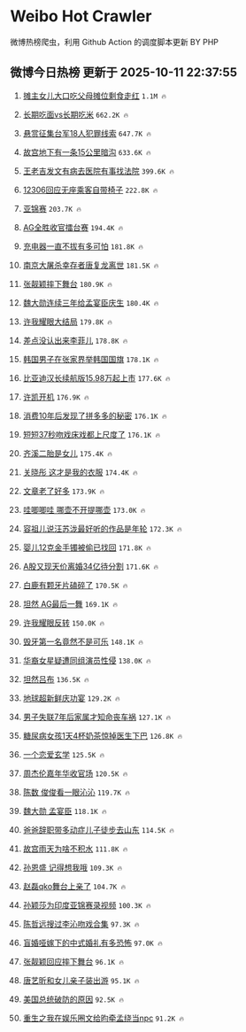 # Weibo Hot Crawler 



微博热榜爬虫，利用 Github Action 的调度脚本更新 BY PHP 


## 微博今日热榜 更新于 2025-10-11 22:37:55 
1. [摊主女儿大口吃父母摊位剩食走红](https://s.weibo.com/weibo?q=%23%E6%91%8A%E4%B8%BB%E5%A5%B3%E5%84%BF%E5%A4%A7%E5%8F%A3%E5%90%83%E7%88%B6%E6%AF%8D%E6%91%8A%E4%BD%8D%E5%89%A9%E9%A3%9F%E8%B5%B0%E7%BA%A2%23&t=31&band_rank=1&Refer=top) `1.1M 🔥` 

1. [长期吃面vs长期吃米](https://s.weibo.com/weibo?q=%E9%95%BF%E6%9C%9F%E5%90%83%E9%9D%A2vs%E9%95%BF%E6%9C%9F%E5%90%83%E7%B1%B3&t=31&band_rank=2&Refer=top) `662.2K 🔥` 

1. [悬赏征集台军18人犯罪线索](https://s.weibo.com/weibo?q=%23%E6%82%AC%E8%B5%8F%E5%BE%81%E9%9B%86%E5%8F%B0%E5%86%9B18%E4%BA%BA%E7%8A%AF%E7%BD%AA%E7%BA%BF%E7%B4%A2%23&t=31&band_rank=3&Refer=top) `647.7K 🔥` 

1. [故宫地下有一条15公里暗沟](https://s.weibo.com/weibo?q=%23%E6%95%85%E5%AE%AB%E5%9C%B0%E4%B8%8B%E6%9C%89%E4%B8%80%E6%9D%A115%E5%85%AC%E9%87%8C%E6%9A%97%E6%B2%9F%23&t=31&band_rank=4&Refer=top) `633.6K 🔥` 

1. [王老吉发文有病去医院有事找法院](https://s.weibo.com/weibo?q=%23%E7%8E%8B%E8%80%81%E5%90%89%E5%8F%91%E6%96%87%E6%9C%89%E7%97%85%E5%8E%BB%E5%8C%BB%E9%99%A2%E6%9C%89%E4%BA%8B%E6%89%BE%E6%B3%95%E9%99%A2%23&t=31&band_rank=5&Refer=top) `399.6K 🔥` 

1. [12306回应无座乘客自带椅子](https://s.weibo.com/weibo?q=%2312306%E5%9B%9E%E5%BA%94%E6%97%A0%E5%BA%A7%E4%B9%98%E5%AE%A2%E8%87%AA%E5%B8%A6%E6%A4%85%E5%AD%90%23&t=31&band_rank=6&Refer=top) `222.8K 🔥` 

1. [亚锦赛](https://s.weibo.com/weibo?q=%E4%BA%9A%E9%94%A6%E8%B5%9B&t=31&band_rank=7&Refer=top) `203.7K 🔥` 

1. [AG全胜收官擂台赛](https://s.weibo.com/weibo?q=%23AG%E5%85%A8%E8%83%9C%E6%94%B6%E5%AE%98%E6%93%82%E5%8F%B0%E8%B5%9B%23&t=31&band_rank=8&Refer=top) `194.4K 🔥` 

1. [充电器一直不拔有多可怕](https://s.weibo.com/weibo?q=%E5%85%85%E7%94%B5%E5%99%A8%E4%B8%80%E7%9B%B4%E4%B8%8D%E6%8B%94%E6%9C%89%E5%A4%9A%E5%8F%AF%E6%80%95&t=31&band_rank=9&Refer=top) `181.8K 🔥` 

1. [南京大屠杀幸存者唐复龙离世](https://s.weibo.com/weibo?q=%23%E5%8D%97%E4%BA%AC%E5%A4%A7%E5%B1%A0%E6%9D%80%E5%B9%B8%E5%AD%98%E8%80%85%E5%94%90%E5%A4%8D%E9%BE%99%E7%A6%BB%E4%B8%96%23&t=31&band_rank=10&Refer=top) `181.5K 🔥` 

1. [张靓颖摔下舞台](https://s.weibo.com/weibo?q=%23%E5%BC%A0%E9%9D%93%E9%A2%96%E6%91%94%E4%B8%8B%E8%88%9E%E5%8F%B0%23&t=31&band_rank=11&Refer=top) `180.9K 🔥` 

1. [魏大勋连续三年给孟宴臣庆生](https://s.weibo.com/weibo?q=%23%E9%AD%8F%E5%A4%A7%E5%8B%8B%E8%BF%9E%E7%BB%AD%E4%B8%89%E5%B9%B4%E7%BB%99%E5%AD%9F%E5%AE%B4%E8%87%A3%E5%BA%86%E7%94%9F%23&t=31&band_rank=12&Refer=top) `180.4K 🔥` 

1. [许我耀眼大结局](https://s.weibo.com/weibo?q=%E8%AE%B8%E6%88%91%E8%80%80%E7%9C%BC%E5%A4%A7%E7%BB%93%E5%B1%80&t=31&band_rank=13&Refer=top) `179.8K 🔥` 

1. [差点没认出来李菲儿](https://s.weibo.com/weibo?q=%E5%B7%AE%E7%82%B9%E6%B2%A1%E8%AE%A4%E5%87%BA%E6%9D%A5%E6%9D%8E%E8%8F%B2%E5%84%BF&t=31&band_rank=14&Refer=top) `178.8K 🔥` 

1. [韩国男子在张家界举韩国国旗](https://s.weibo.com/weibo?q=%E9%9F%A9%E5%9B%BD%E7%94%B7%E5%AD%90%E5%9C%A8%E5%BC%A0%E5%AE%B6%E7%95%8C%E4%B8%BE%E9%9F%A9%E5%9B%BD%E5%9B%BD%E6%97%97&t=31&band_rank=15&Refer=top) `178.1K 🔥` 

1. [比亚迪汉长续航版15.98万起上市](https://s.weibo.com/weibo?q=%23%E6%AF%94%E4%BA%9A%E8%BF%AA%E6%B1%89%E9%95%BF%E7%BB%AD%E8%88%AA%E7%89%8815.98%E4%B8%87%E8%B5%B7%E4%B8%8A%E5%B8%82%23&t=31&band_rank=16&Refer=top) `177.6K 🔥` 

1. [许凯开机](https://s.weibo.com/weibo?q=%E8%AE%B8%E5%87%AF%E5%BC%80%E6%9C%BA&t=31&band_rank=17&Refer=top) `176.9K 🔥` 

1. [消费10年后发现了拼多多的秘密](https://s.weibo.com/weibo?q=%23%E6%B6%88%E8%B4%B910%E5%B9%B4%E5%90%8E%E5%8F%91%E7%8E%B0%E4%BA%86%E6%8B%BC%E5%A4%9A%E5%A4%9A%E7%9A%84%E7%A7%98%E5%AF%86%23&t=31&band_rank=18&Refer=top) `176.1K 🔥` 

1. [短短37秒吻戏床戏都上尺度了](https://s.weibo.com/weibo?q=%E7%9F%AD%E7%9F%AD37%E7%A7%92%E5%90%BB%E6%88%8F%E5%BA%8A%E6%88%8F%E9%83%BD%E4%B8%8A%E5%B0%BA%E5%BA%A6%E4%BA%86&t=31&band_rank=19&Refer=top) `176.1K 🔥` 

1. [齐溪二胎是女儿](https://s.weibo.com/weibo?q=%23%E9%BD%90%E6%BA%AA%E4%BA%8C%E8%83%8E%E6%98%AF%E5%A5%B3%E5%84%BF%23&t=31&band_rank=20&Refer=top) `175.4K 🔥` 

1. [关晓彤 这才是我的衣服](https://s.weibo.com/weibo?q=%E5%85%B3%E6%99%93%E5%BD%A4%20%E8%BF%99%E6%89%8D%E6%98%AF%E6%88%91%E7%9A%84%E8%A1%A3%E6%9C%8D&t=31&band_rank=21&Refer=top) `174.4K 🔥` 

1. [文章老了好多](https://s.weibo.com/weibo?q=%E6%96%87%E7%AB%A0%E8%80%81%E4%BA%86%E5%A5%BD%E5%A4%9A&t=31&band_rank=22&Refer=top) `173.9K 🔥` 

1. [哇唧唧哇 哪壶不开提哪壶](https://s.weibo.com/weibo?q=%E5%93%87%E5%94%A7%E5%94%A7%E5%93%87%20%E5%93%AA%E5%A3%B6%E4%B8%8D%E5%BC%80%E6%8F%90%E5%93%AA%E5%A3%B6&t=31&band_rank=23&Refer=top) `173.0K 🔥` 

1. [容祖儿说汪苏泷最好听的作品是年轮](https://s.weibo.com/weibo?q=%23%E5%AE%B9%E7%A5%96%E5%84%BF%E8%AF%B4%E6%B1%AA%E8%8B%8F%E6%B3%B7%E6%9C%80%E5%A5%BD%E5%90%AC%E7%9A%84%E4%BD%9C%E5%93%81%E6%98%AF%E5%B9%B4%E8%BD%AE%23&t=31&band_rank=24&Refer=top) `172.3K 🔥` 

1. [婴儿12克金手镯被偷已找回](https://s.weibo.com/weibo?q=%23%E5%A9%B4%E5%84%BF12%E5%85%8B%E9%87%91%E6%89%8B%E9%95%AF%E8%A2%AB%E5%81%B7%E5%B7%B2%E6%89%BE%E5%9B%9E%23&t=31&band_rank=25&Refer=top) `171.8K 🔥` 

1. [A股又现天价离婚34亿待分割](https://s.weibo.com/weibo?q=%23A%E8%82%A1%E5%8F%88%E7%8E%B0%E5%A4%A9%E4%BB%B7%E7%A6%BB%E5%A9%9A34%E4%BA%BF%E5%BE%85%E5%88%86%E5%89%B2%23&t=31&band_rank=26&Refer=top) `171.6K 🔥` 

1. [白鹿有颗牙片磕碎了](https://s.weibo.com/weibo?q=%E7%99%BD%E9%B9%BF%E6%9C%89%E9%A2%97%E7%89%99%E7%89%87%E7%A3%95%E7%A2%8E%E4%BA%86&t=31&band_rank=27&Refer=top) `170.5K 🔥` 

1. [坦然 AG最后一舞](https://s.weibo.com/weibo?q=%E5%9D%A6%E7%84%B6%20AG%E6%9C%80%E5%90%8E%E4%B8%80%E8%88%9E&t=31&band_rank=28&Refer=top) `169.1K 🔥` 

1. [许我耀眼反转](https://s.weibo.com/weibo?q=%23%E8%AE%B8%E6%88%91%E8%80%80%E7%9C%BC%E5%8F%8D%E8%BD%AC%23&t=31&band_rank=29&Refer=top) `150.0K 🔥` 

1. [毁牙第一名竟然不是可乐](https://s.weibo.com/weibo?q=%23%E6%AF%81%E7%89%99%E7%AC%AC%E4%B8%80%E5%90%8D%E7%AB%9F%E7%84%B6%E4%B8%8D%E6%98%AF%E5%8F%AF%E4%B9%90%23&t=31&band_rank=30&Refer=top) `148.1K 🔥` 

1. [华裔女星疑遭同组演员性侵](https://s.weibo.com/weibo?q=%23%E5%8D%8E%E8%A3%94%E5%A5%B3%E6%98%9F%E7%96%91%E9%81%AD%E5%90%8C%E7%BB%84%E6%BC%94%E5%91%98%E6%80%A7%E4%BE%B5%23&t=31&band_rank=31&Refer=top) `138.0K 🔥` 

1. [坦然吕布](https://s.weibo.com/weibo?q=%E5%9D%A6%E7%84%B6%E5%90%95%E5%B8%83&t=31&band_rank=32&Refer=top) `136.5K 🔥` 

1. [地球超新鲜庆功宴](https://s.weibo.com/weibo?q=%E5%9C%B0%E7%90%83%E8%B6%85%E6%96%B0%E9%B2%9C%E5%BA%86%E5%8A%9F%E5%AE%B4&t=31&band_rank=33&Refer=top) `129.2K 🔥` 

1. [男子失联7年后家属才知命丧车祸](https://s.weibo.com/weibo?q=%23%E7%94%B7%E5%AD%90%E5%A4%B1%E8%81%947%E5%B9%B4%E5%90%8E%E5%AE%B6%E5%B1%9E%E6%89%8D%E7%9F%A5%E5%91%BD%E4%B8%A7%E8%BD%A6%E7%A5%B8%23&t=31&band_rank=34&Refer=top) `127.1K 🔥` 

1. [糖尿病女孩1天4杯奶茶惊掉医生下巴](https://s.weibo.com/weibo?q=%23%E7%B3%96%E5%B0%BF%E7%97%85%E5%A5%B3%E5%AD%A91%E5%A4%A94%E6%9D%AF%E5%A5%B6%E8%8C%B6%E6%83%8A%E6%8E%89%E5%8C%BB%E7%94%9F%E4%B8%8B%E5%B7%B4%23&t=31&band_rank=35&Refer=top) `126.8K 🔥` 

1. [一个恋爱玄学](https://s.weibo.com/weibo?q=%E4%B8%80%E4%B8%AA%E6%81%8B%E7%88%B1%E7%8E%84%E5%AD%A6&t=31&band_rank=36&Refer=top) `125.5K 🔥` 

1. [周杰伦嘉年华收官场](https://s.weibo.com/weibo?q=%E5%91%A8%E6%9D%B0%E4%BC%A6%E5%98%89%E5%B9%B4%E5%8D%8E%E6%94%B6%E5%AE%98%E5%9C%BA&t=31&band_rank=37&Refer=top) `120.5K 🔥` 

1. [陈数 俊俊看一眼沁沁](https://s.weibo.com/weibo?q=%E9%99%88%E6%95%B0%20%E4%BF%8A%E4%BF%8A%E7%9C%8B%E4%B8%80%E7%9C%BC%E6%B2%81%E6%B2%81&t=31&band_rank=38&Refer=top) `119.7K 🔥` 

1. [魏大勋 孟宴臣](https://s.weibo.com/weibo?q=%E9%AD%8F%E5%A4%A7%E5%8B%8B%20%E5%AD%9F%E5%AE%B4%E8%87%A3&t=31&band_rank=39&Refer=top) `118.1K 🔥` 

1. [爸爸辞职带多动症儿子徒步去山东](https://s.weibo.com/weibo?q=%23%E7%88%B8%E7%88%B8%E8%BE%9E%E8%81%8C%E5%B8%A6%E5%A4%9A%E5%8A%A8%E7%97%87%E5%84%BF%E5%AD%90%E5%BE%92%E6%AD%A5%E5%8E%BB%E5%B1%B1%E4%B8%9C%23&t=31&band_rank=40&Refer=top) `114.5K 🔥` 

1. [故宫雨天为啥不积水](https://s.weibo.com/weibo?q=%23%E6%95%85%E5%AE%AB%E9%9B%A8%E5%A4%A9%E4%B8%BA%E5%95%A5%E4%B8%8D%E7%A7%AF%E6%B0%B4%23&t=31&band_rank=41&Refer=top) `111.8K 🔥` 

1. [孙恩盛 记得想我哦](https://s.weibo.com/weibo?q=%E5%AD%99%E6%81%A9%E7%9B%9B%20%E8%AE%B0%E5%BE%97%E6%83%B3%E6%88%91%E5%93%A6&t=31&band_rank=42&Refer=top) `109.3K 🔥` 

1. [赵磊qko舞台上亲了](https://s.weibo.com/weibo?q=%E8%B5%B5%E7%A3%8Aqko%E8%88%9E%E5%8F%B0%E4%B8%8A%E4%BA%B2%E4%BA%86&t=31&band_rank=43&Refer=top) `104.7K 🔥` 

1. [孙颖莎为印度亚锦赛录视频](https://s.weibo.com/weibo?q=%23%E5%AD%99%E9%A2%96%E8%8E%8E%E4%B8%BA%E5%8D%B0%E5%BA%A6%E4%BA%9A%E9%94%A6%E8%B5%9B%E5%BD%95%E8%A7%86%E9%A2%91%23&t=31&band_rank=44&Refer=top) `100.3K 🔥` 

1. [陈哲远搜过李沁吻戏合集](https://s.weibo.com/weibo?q=%23%E9%99%88%E5%93%B2%E8%BF%9C%E6%90%9C%E8%BF%87%E6%9D%8E%E6%B2%81%E5%90%BB%E6%88%8F%E5%90%88%E9%9B%86%23&t=31&band_rank=45&Refer=top) `97.3K 🔥` 

1. [盲婚哑嫁下的中式婚礼有多恐怖](https://s.weibo.com/weibo?q=%E7%9B%B2%E5%A9%9A%E5%93%91%E5%AB%81%E4%B8%8B%E7%9A%84%E4%B8%AD%E5%BC%8F%E5%A9%9A%E7%A4%BC%E6%9C%89%E5%A4%9A%E6%81%90%E6%80%96&t=31&band_rank=46&Refer=top) `97.0K 🔥` 

1. [张靓颖回应摔下舞台](https://s.weibo.com/weibo?q=%23%E5%BC%A0%E9%9D%93%E9%A2%96%E5%9B%9E%E5%BA%94%E6%91%94%E4%B8%8B%E8%88%9E%E5%8F%B0%23&t=31&band_rank=47&Refer=top) `96.1K 🔥` 

1. [唐艺昕和女儿亲子装出游](https://s.weibo.com/weibo?q=%23%E5%94%90%E8%89%BA%E6%98%95%E5%92%8C%E5%A5%B3%E5%84%BF%E4%BA%B2%E5%AD%90%E8%A3%85%E5%87%BA%E6%B8%B8%23&t=31&band_rank=48&Refer=top) `95.1K 🔥` 

1. [美国总统破防的原因](https://s.weibo.com/weibo?q=%E7%BE%8E%E5%9B%BD%E6%80%BB%E7%BB%9F%E7%A0%B4%E9%98%B2%E7%9A%84%E5%8E%9F%E5%9B%A0&t=31&band_rank=49&Refer=top) `92.5K 🔥` 

1. [重生之我在娱乐圈文给昀牵孟绕当npc](https://s.weibo.com/weibo?q=%E9%87%8D%E7%94%9F%E4%B9%8B%E6%88%91%E5%9C%A8%E5%A8%B1%E4%B9%90%E5%9C%88%E6%96%87%E7%BB%99%E6%98%80%E7%89%B5%E5%AD%9F%E7%BB%95%E5%BD%93npc&t=31&band_rank=50&Refer=top) `91.2K 🔥` 

